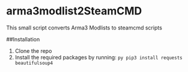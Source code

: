 # arma3modlist2SteamCMD
This small script converts Arma3 Modlists to steamcmd scripts

##Installation
1. Clone the repo
2. Install the required packages by running:
```py pip3 install requests beautifulsoup4 ```
